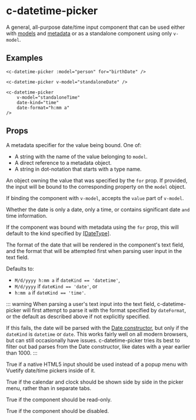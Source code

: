 # c-datetime-picker

<!-- MARKER:summary -->
    
A general, all-purpose date/time input component that can be used either with [models](/stacks/vue/layers/models.md) and [metadata](/stacks/vue/layers/metadata.md) or as a standalone component using only ``v-model``.

<!-- MARKER:summary-end -->


## Examples

``` vue-html
<c-datetime-picker :model="person" for="birthDate" />

<c-datetime-picker v-model="standaloneDate" />

<c-datetime-picker 
    v-model="standaloneTime" 
    date-kind="time"
    date-format="h:mm a"
/>
```

## Props

<Prop def="for?: string | DateProperty | DateValue" lang="ts" />

A metadata specifier for the value being bound. One of:
    
- A string with the name of the value belonging to `model`. 
- A direct reference to a metadata object.
- A string in dot-notation that starts with a type name.

<Prop def="model?: Model | DataSource" lang="ts" />

An object owning the value that was specified by the `for` prop. If provided, the input will be bound to the corresponding property on the `model` object.

<Prop def="value?: Date // Vue 2
modelValue?: Date // Vue 3" lang="ts" />

If binding the component with ``v-model``, accepts the ``value`` part of ``v-model``.

<Prop def="dateKind?: 'date' | 'time' | 'datetime' = 'datetime'" lang="ts" />

Whether the date is only a date, only a time, or contains significant date `and` time information.

If the component was bound with metadata using the `for` prop, this will default to the kind specified by [[DateType]](/modeling/model-components/attributes/date-type.md).

<Prop def="dateFormat?: string" lang="ts" />

The format of the date that will be rendered in the component's text field, and the format that will be attempted first when parsing user input in the text field.

Defaults to:

- ``M/d/yyyy h:mm a`` if `dateKind == 'datetime'`, 
- ``M/d/yyyy`` if `dateKind == 'date'`, or 
- ``h:mm a`` if `dateKind == 'time'`.

::: warning
When parsing a user's text input into the text field, c-datetime-picker will first attempt to parse it with the format specified by `dateFormat`, or the default as described above if not explicitly specified.

If this fails, the date will be parsed with the [Date constructor](https://developer.mozilla.org/en-US/docs/Web/JavaScript/Reference/Global_Objects/Date/Date), but only if the `dateKind` is ``datetime`` or ``date``. This works fairly well on all modern browsers, but can still occasionally have issues. c-datetime-picker tries its best to filter out bad parses from the Date constructor, like dates with a year earlier than 1000.
:::

<Prop def="native?: boolean" lang="ts" />

True if a native HTML5 input should be used instead of a popup menu with Vuetify date/time pickers inside of it.

<Prop def="sideBySide?: boolean" lang="ts" />

True if the calendar and clock should be shown side by side in the picker menu, rather than in separate tabs.

<Prop def="readonly?: boolean" lang="ts" />

True if the component should be read-only.

<Prop def="disabled?: boolean" lang="ts" />

True if the component should be disabled.



